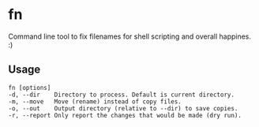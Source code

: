 # fn
Command line tool to fix filenames for shell scripting and overall happines. :)

## Usage
```
fn [options]
-d, --dir    Directory to process. Default is current directory.
-m, --move   Move (rename) instead of copy files.
-o, --out    Output directory (relative to --dir) to save copies.
-r, --report Only report the changes that would be made (dry run).
```
